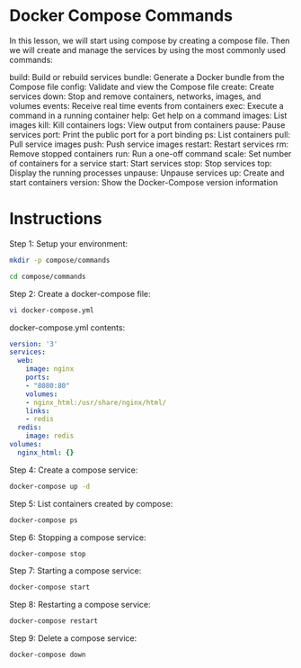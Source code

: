 # Docker Compose Commands

In this lesson, we will start using compose by creating a compose file. Then we will create and manage the services by using the most commonly used commands:

build: Build or rebuild services
bundle: Generate a Docker bundle from the Compose file
config: Validate and view the Compose file
create: Create services
down: Stop and remove containers, networks, images, and volumes
events: Receive real time events from containers
exec: Execute a command in a running container
help: Get help on a command
images: List images
kill: Kill containers
logs: View output from containers
pause: Pause services
port: Print the public port for a port binding
ps: List containers
pull: Pull service images
push: Push service images
restart: Restart services
rm: Remove stopped containers
run: Run a one-off command
scale: Set number of containers for a service
start: Start services
stop: Stop services
top: Display the running processes
unpause: Unpause services
up: Create and start containers
version: Show the Docker-Compose version information

# Instructions

Step 1: Setup your environment:

```bash
mkdir -p compose/commands
```

```bash
cd compose/commands
```

Step 2: Create a docker-compose file:

```bash
vi docker-compose.yml
```

docker-compose.yml contents:

```yml
version: '3'
services:
  web:
    image: nginx
    ports:
    - "8080:80"
    volumes:
    - nginx_html:/usr/share/nginx/html/
    links:
    - redis
  redis:
    image: redis
volumes:
  nginx_html: {}
```

Step 4: Create a compose service:

```bash
docker-compose up -d
```

Step 5: List containers created by compose:

```bash
docker-compose ps
```

Step 6: Stopping a compose service:

```bash
docker-compose stop
```

Step 7: Starting a compose service:


```bash
docker-compose start
```

Step 8: Restarting a compose service:

```bash
docker-compose restart
```

Step 9: Delete a compose service:

```bash
docker-compose down
```
